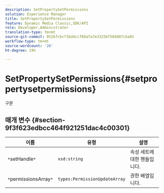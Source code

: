 ```yaml
---
description: SetPropertySetPermissions
solution: Experience Manager
title: SetPropertySetPermissions
feature: Dynamic Media Classic,SDK/API
role: Developer,Administrator
translation-type: tm+mt
source-git-commit: 052bfcbcf1bd4ccf60afa7e3325bf58dd07cba85
workflow-type: tm+mt
source-wordcount: '26'
ht-degree: 19%

---
```



# SetPropertySetPermissions{#setpropertysetpermissions}

구문

## 매개 변수 {#section-9f3f623edbcc464f921251dac4c00301}

| 이름 | 유형 | 설명 |
|---|---|---|
| `*`setHandle`*` | `xsd:string` | 속성 세트에 대한 핸들입니다. |
| `*`permissionsArray`*` | `types:PermissionUpdateArray` | 권한 배열입니다. |

